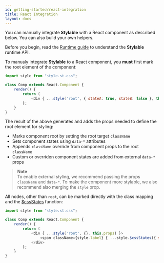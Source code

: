 ```yaml
---
id: getting-started/react-integration
title: React Integration
layout: docs
---
```


You can manually integrate **Stylable** with a React component as described below. You can also build your own helpers.

Before you begin, read the [Runtime guide](../guides/runtime.md) to understand the **Stylable** runtime API.

To manualy integrate **Stylable** to a React component, you **must** first mark the root element of the component:

```js
import style from "style.st.css";

class Comp extends React.Component {
    render() {
        return (
            <div { ...style('root', { stateA: true, stateB: false }, this.props) }></div>
        );
    }
}
```

The result of the above generates and adds the props needed to define the root element for styling:
* Marks component root by setting the root target `className`
* Sets component states using `data-*` attributes 
* Appends `className` override from component props to the root `className`
* Custom or overriden component states are added from external `data-*` props

> **Note**  
> To enable external styling, we recommend passing the props `className` and `data-*`. To make the component more stylable, we also recommend also merging the `style` prop.

All nodes, other than `root`, can be marked directly with the class mapping and the [$cssStates](../guides/runtime#custom-state-mapping) function:

```js
import style from "style.st.css";

class Comp extends React.Component {
    render() {
        return (
            <div { ...style('root', {}, this.props) }>
                <span className={style.label} { ...style.$cssStates({ stateA: true ) }></span>
            </div>
        );
    }
}
```
 


